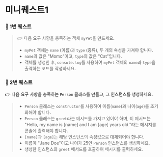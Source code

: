 # 미니퀘스트1


### 🎯 1번 퀘스트

> 👉 다음 요구 사항을 충족하는 객체 `myPet`을 만드세요.
> - `myPet` 객체는 `name` (이름)과 `type` (종류), 두 개의 속성을 가져야 합니다.
> - `name`의 값은 "Momo"이고, `type`의 값은 "Cat"입니다.
> - 객체를 생성한 후, `console.log`를 사용하여 `myPet` 객체의 `name`과 `type`을 출력하는 코드를 작성하세요.




### 🎯 2번 퀘스트


👉 다음 요구 사항을 충족하는 `Person` 클래스를 만들고, 그 인스턴스를 생성하세요.
> - `Person` 클래스는 `constructor`를 사용하여 이름(`name`)과 나이(`age`)를 초기화해야 합니다.
> - `Person` 클래스는 `greet`라는 메서드를 가지고 있어야 하며,
> 이 메서드는 "Hello, my name is [name] and I am [age] years old."라는 메시지를 콘솔에 출력해야 합니다.
> - `[name]`과 `[age]`는 해당 인스턴스의 속성값으로 대체되어야 합니다.
> - 이름이 "Jane Doe"이고 나이가 25인 `Person` 인스턴스를 생성하세요.
> - 생성한 인스턴스의 `greet` 메서드를 호출하여 메시지를 출력하세요.

